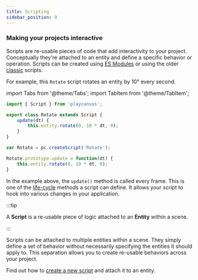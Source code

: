 ```yaml
---
title: Scripting
sidebar_position: 9
---
```


### Making your projects interactive

Scripts are re-usable pieces of code that add interactivity to your project. Conceptually they're attached to an entity and define a specific behavior or operation. Scripts can be created using [ES Modules](./esm-scripts.md) or using the older [classic](./classic/script-attributes.md) scripts.

For example, this `Rotate` script rotates an entity by 10° every second.

import Tabs from '@theme/Tabs';
import TabItem from '@theme/TabItem';

<Tabs defaultValue="esm" groupId='script-code'>
<TabItem value="esm" label="ESM">

```javascript
import { Script } from 'playcanvas';

export class Rotate extends Script {
    update(dt) {
        this.entity.rotate(0, 10 * dt, 0);
    }
}
```

</TabItem>
<TabItem value="classic" label="Classic">

```javascript
var Rotate = pc.createScript('Rotate');

Rotate.prototype.update = function(dt) {
    this.entity.rotate(0, 10 * dt, 0);
}
```

</TabItem>
</Tabs>

In the example above, the  `update()` method is called every frame. This is one of the [life-cycle](./anatomy.md) methods a script can define. It allows your script to hook into various changes in your application.

:::tip

A **Script** is a re-usable piece of logic attached to an **Entity** within a scene.

:::

Scripts can be attached to multiple entities within a scene. They simply define a set of behavior without necessarily specifying the entities it should apply to. This separation allows you to create re-usable behaviors across your project.

Find out how to [create a new script](./creating-new.md) and attach it to an entity.
